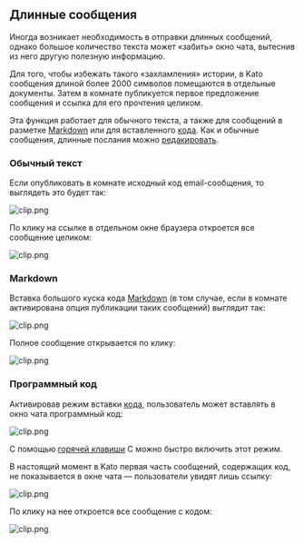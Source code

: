 ## Длинные сообщения

Иногда возникает необходимость в отправки длинных сообщений, однако большое количество текста может «забить» окно чата, вытеснив из него другую полезную информацию.

Для того, чтобы избежать такого «захламления» истории, в Kato сообщения длиной более 2000 символов помещаются в отдельные документы. Затем в комнате публикуется первое предложение сообщения и ссылка для его прочтения целиком.

Эта функция работает для обычного текста, а также для сообщений в разметке [Markdown](https://kato.im/articles/ru/cheatsheet/#markdown) или для вставленного [кода](https://kato.im/articles/ru/cheatsheet/#code). Как и обычные сообщения, длинные послания можно [редакировать](https://kato.im/articles/ru/cheatsheet/#typos). 

### Обычный текст
Если опубликовать в комнате исходный код email-сообщения, то выглядеть это будет так:

![clip.png](https://s3.amazonaws.com/kato-share/f3e1bec3d0e773987c8654f4930559493a9ddedde97beb02a4f20189decb35c3/clip.png)

По клику на ссылке в отдельном окне браузера откроется все сообщение целиком:

![clip.png](https://s3.amazonaws.com/kato-share/d5d4d546dab1c1fd66a7106a7f9cb53f02154cc5256fa5e4f8ac063803f25d6/clip.png)

### Markdown

Вставка большого куска кода [Markdown](https://kato.im/articles/ru/cheatsheet/#markdown) (в том случае, если в комнате активирована опция публикации таких сообщений) выглядит так:

![clip.png](https://s3.amazonaws.com/kato-share/9a13d8aead0c15901081524b3821fced701b3ba06e1034d2183cc3898e44d4/clip.png)

Полное сообщение открывается по клику:

![clip.png](https://s3.amazonaws.com/kato-share/903c94d481fd995294145696cbd23a03a1dbac1349cf64848d90db35a824f170/clip.png)

### Программный код

Активировав режим вставки [кода](https://kato.im/articles/ru/cheatsheet/#code), пользователь может вставлять в окно чата программный код: 

![clip.png](https://s3.amazonaws.com/kato-share/84564f4b182bbd783a3162f2aa4e202339c7162c44e3ea2d1f1f68f676f4f0ff/clip.png)

С помощью [горячей клавиши]((https://kato.im/articles/ru/keyboard-control/)) C можно быстро включить этот режим.

В настоящий момент в Kato первая часть сообщений, содержащих код, не показывается в окне чата — пользователи увидят лишь ссылку:

![clip.png](https://s3.amazonaws.com/kato-share/b1036f6527104af752c9a9e9a5a4d7292c53afa6aaefc3ad6da350efc583106/clip.png)

По клику на нее откроется все сообщение с кодом:

![clip.png](https://s3.amazonaws.com/kato-share/3343120541c8ac260e713bcc9ac26623930e954336b091a387ddf4920b3aa13/clip.png)
